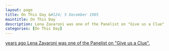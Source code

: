 ```yaml
---
layout: page
title: On This Day &#124; 5 December 1985
maintitle: On This Day
description: Lena Zavaroni was one of the Panelist on "Give us a Clue".
categories: [On This Day]
---
```


[<span id="age1"></span> years ago Lena Zavaroni was one of the Panelist on "Give us a Clue".](/thames%20television/1985/12/05/give-us-a-clue.html)

<!-- Script for calculating number of years ago -->
<script>
var dob = '19851205';
var year = Number(dob.substr(0, 4));
var month = Number(dob.substr(4, 2)) - 1;
var day = Number(dob.substr(6, 2));
var today = new Date();
var age1 = today.getFullYear() - year;
if (today.getMonth() < month || (today.getMonth() == month && today.getDate() < day)) {
age1--;
}
document.getElementById("age1").innerHTML=age1;
</script>

